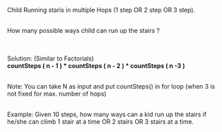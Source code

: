 Child Running staris in multiple Hops (1 step OR 2 step OR 3 step).

<br>How many possible ways child can run up the stairs ?

<br><br>Solution: (Similar to Factorials)<br>
<b>countSteps ( n - 1 ) * countSteps ( n - 2 ) * countSteps ( n -3 )</b>

<br>Note: You can take N as input and put countSteps() in for loop (when 3 is not fixed for max. number of hops)

<br>
Example: Given 10 steps, how many ways can a kid run up the stairs if he/she can climb 1 stair at a time OR 2 stairs OR 3 stairs at a time.